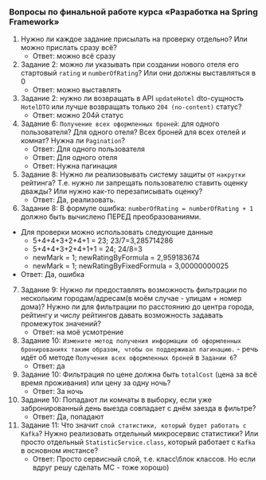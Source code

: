 ### Вопросы по финальной работе курса «Разработка на Spring Framework»
1. Нужно ли каждое задание присылать на проверку отдельно? Или можно прислать сразу всё?
   * Ответ: можно всё сразу
2. Задание 2: можно ли указывать при создании нового отеля его стартовый `rating` и `numberOfRating`? Или они должны выставляться в 0
   * Ответ: можно выставлять
3. Задание 2: нужно ли возвращать в API `updateHotel` dto-сущность `HotelDTO` или лучше возвращать только `204 (no-content)` статус?
   * Ответ: можно 204й статус
4. Задание 6: `Получение всех оформленных броней`: для одного пользователя? Для одного отеля? Всех броней для всех отелей и комнат? Нужна ли `Pagination`?
   * Ответ: Для одного пользователя
   * Ответ: Для одного отеля
   * Ответ: Нужна пагинация
5. Задание 8: Нужно ли реализовывать систему защиты от `накрутки` рейтинга? Т.е. нужно ли запрещать пользователю ставить оценку дважды? Или нужно как-то перезаписывать оценку?
   * Ответ: Да, реализовать.
6. Задание 8: В формуле ошибка: `numberOfRating = numberOfRating + 1` должно быть вычислено ПЕРЕД преобразованиями. 
  * Для проверки можно использовать следующие данные
    - 5+4+4+3+2+4+1 = 23; 23/7=3,285714286
    - 5+4+4+3+2+4+1+1 = 24; 24/8=3
    - newMark = 1; newRatingByFormula = 2,959183674
    - newMark = 1; newRatingByFixedFormula = 3,00000000025
  * Ответ: Да, ошибка
7. Задание 9: Нужно ли предоставлять возможность фильтрации по нескольким городам/адресам(в моём случае - улицам + номер дома)? Нужно ли для фильтрации по расстоянию до центра города, рейтингу и числу рейтингов давать возможность задавать промежуток значений?
   * Ответ: на моё усмотрение
8. Задание 10: `Измените метод получения информации об оформленных бронированиях таким образом, чтобы он поддерживал пагинацию.` - речь идёт об методе `Получения всех оформленных броней` в `Задании 6`?
   * Ответ: да
9. Задание 10: Фильтрация по цене должна быть `totalCost` (цена за всё время проживания) или цену за одну ночь?
   * Ответ: За ночь
10. Задание 10: Попадают ли комнаты в выборку, если уже забронированный день выезда совпадает с днём заезда в фильтре?
    * Ответ: Да, попадают
11. Задание 11: Что значит `слой статистики, который будет работать с Kafka`? Нужно реализовать отдельный микросервис статистики? Или просто отдельный `StatisticService.class`, который работает с `Kafka` в основном инстансе?
    * Ответ: Просто сервисный слой, т.е. класс\блок классов. Но если вдруг решу сделать МС - тоже хорошо)
